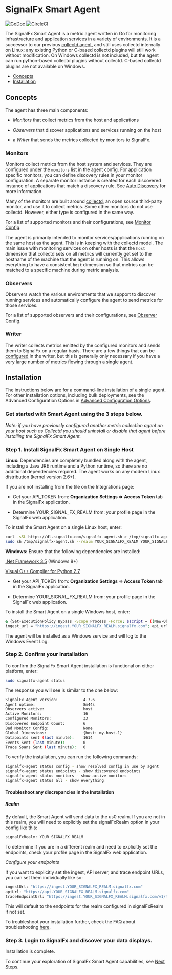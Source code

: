 # SignalFx Smart Agent 

[![GoDoc](https://godoc.org/github.com/signalfx/signalfx-agent?status.svg)](https://godoc.org/github.com/signalfx/signalfx-agent)
[![CircleCI](https://circleci.com/gh/signalfx/signalfx-agent.svg?style=shield)](https://circleci.com/gh/signalfx/signalfx-agent)

The SignalFx Smart Agent is a metric agent written in Go for monitoring infrastructure and application services in a variety of environments. It is a successor to our previous [collectd agent](https://github.com/signalfx/collectd), and still uses collectd internally on Linux; any existing Python or C-based collectd plugins will still work without modification. On Windows collectd is not included, but the agent can run python-based collectd plugins without collectd. C-based collectd plugins are not available on Windows.

 - [Concepts](#concepts)
 - [Installation](#installation)


## Concepts

The agent has three main components:

* _Monitors_ that collect metrics from the host and applications

* _Observers_ that discover applications and services running on the host

* a _Writer_ that sends the metrics collected by monitors to SignalFx.


### Monitors

Monitors collect metrics from the host system and services.  They are
configured under the `monitors` list in the agent config.  For
application specific monitors, you can define discovery rules in your monitor
configuration. A separate monitor instance is created for each discovered
instance of applications that match a discovery rule. See [Auto
Discovery](./docs/auto-discovery.md) for more information.

Many of the monitors are built around [collectd](https://collectd.org), an open
source third-party monitor, and use it to collect metrics. Some other monitors
do not use collectd. However, either type is configured in the same way.

For a list of supported monitors and their configurations,
see [Monitor Config](./docs/monitor-config.md).

The agent is primarily intended to monitor services/applications running on the
same host as the agent.  This is in keeping with the collectd model.  The main
issue with monitoring services on other hosts is that the `host` dimension that
collectd sets on all metrics will currently get set to the hostname of the
machine that the agent is running on.  This allows everything to have a
consistent `host` dimension so that metrics can be matched to a specific
machine during metric analysis.

### Observers

Observers watch the various environments that we support to discover running
services and automatically configure the agent to send metrics for those
services.

For a list of supported observers and their configurations,
see [Observer Config](./docs/observer-config.md).

### Writer
The writer collects metrics emitted by the configured monitors and sends them
to SignalFx on a regular basis.  There are a few things that can be
[configured](./docs/config-schema.md#writer) in the writer, but this is generally only necessary if you have a very large number of metrics flowing through a single agent.


## Installation

The instructions below are for a command-line installation of a single agent. For other installation options, including bulk deployments, see the Advanced Configuration Options in [Advanced Configuration Options](https://docs.signalfx.com/en/latest/integrations/agent/smart-agent-quickstart.html).

### __Get started with Smart Agent using the 3 steps below.__

_Note: if you have previously configured another metric collection agent on your host such as Collectd you should uninstall or disable that agent before installing the SignalFx Smart Agent._

### Step 1. Install SignalFx Smart Agent on Single Host 

__Linux:__ Dependencies are completely bundled along with the agent, including a Java JRE runtime and a Python runtime, so there are no additional dependencies required. The agent works on any modern Linux distribution (kernel version 2.6+).

If you are not installing from the tile on the Integrations page:

- Get your API_TOKEN from: __Organization Settings => Access Token__ tab in the SignalFx application. 

- Determine YOUR\_SIGNAL_FX_REALM from: your profile page in the SignalFx web application.

To install the Smart Agent on a single Linux host, enter:

```sh
curl -sSL https://dl.signalfx.com/signalfx-agent.sh > /tmp/signalfx-agent.sh
sudo sh /tmp/signalfx-agent.sh --realm YOUR_SIGNALFX_REALM YOUR_SIGNALFX_API_TOKEN
````

__Windows:__ Ensure that the following dependencies are installed:

[.Net Framework 3.5](https://docs.microsoft.com/en-us/dotnet/framework/install/dotnet-35-windows-10) (Windows 8+)

[Visual C++ Compiler for Python 2.7](https://www.microsoft.com/EN-US/DOWNLOAD/DETAILS.ASPX?ID=44266)

* Get your API\_TOKEN from:  __Organization Settings => Access Token__ tab in the SignalFx application.

* Determine YOUR\_SIGNAL\_FX_REALM from: your profile page in the SignalFx web application.

To install the Smart Agent on a single Windows host, enter:

```sh
& {Set-ExecutionPolicy Bypass -Scope Process -Force; $script = ((New-Object System.Net.WebClient).DownloadString('https://dl.signalfx.com/signalfx-agent.ps1')); $params = @{access_token = "YOUR_SIGNALFX_API_TOKEN"};; 
ingest_url = "https://ingest.YOUR_SIGNALFX_REALM.signalfx.com"; api_url = "https://api.YOUR_SIGNALFX_REALM.signalfx.com"}; Invoke-Command -ScriptBlock ([scriptblock]::Create(". {$script} $(&{$args} @params)"))}
```

The agent will be installed as a Windows service and will log to the Windows Event Log.


### Step 2. Confirm your Installation 

To confirm the SignalFx Smart Agent installation is functional on either platform, enter:

```sh
sudo signalfx-agent status
````

The response you will see is similar to the one below:

```sh
SignalFx Agent version:           4.7.6
Agent uptime:                     8m44s
Observers active:                 host
Active Monitors:                  16
Configured Monitors:              33
Discovered Endpoint Count:        6
Bad Monitor Config:               None
Global Dimensions:                {host: my-host-1}
Datapoints sent (last minute):    1614
Events Sent (last minute):        0
Trace Spans Sent (last minute):   0
````

To verify the installation, you can run the following commands:

```sh
signalfx-agent status config - show resolved config in use by agent
signalfx-agent status endpoints - show discovered endpoints
signalfx-agent status monitors - show active monitors
signalfx-agent status all - show everything
````

#### Troubleshoot any discrepancies in the Installation 

##### Realm 

By default, the Smart Agent will send data to the us0 realm. If you are not in this realm, you will need to explicitly set the signalFxRealm option in your config like this:


```sh
signalFxRealm: YOUR_SIGNALFX_REALM
```


To determine if you are in a different realm and need to explicitly set the endpoints, check your profile page in the SignalFx web application.

_Configure your endpoints_

If you want to explicitly set the ingest, API server, and trace endpoint URLs, you can set them individually like so:


```sh
ingestUrl: "https://ingest.YOUR_SIGNALFX_REALM.signalfx.com"
apiUrl: "https://api.YOUR_SIGNALFX_REALM.signalfx.com"
traceEndpointUrl: "https://ingest.YOUR_SIGNALFX_REALM.signalfx.com/v1/trace"
````

This will default to the endpoints for the realm configured in signalFxRealm if not set.

To troubleshoot your installation further, check the FAQ about troubleshooting [here](https://docs.signalfx.com/en/latest/integrations/agent/faq.html).


### Step 3. Login to SignalFx and discover your data displays. 

Installation is complete.

To continue your exploration of SignalFx Smart Agent capabilities, see [Next Steps](https://docs.signalfx.com/en/latest/integrations/agent/smart-agent-quickstart.html). 


